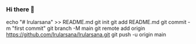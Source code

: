 ### Hi there 👋

<!--
**Irularsana/Irularsana** is a ✨ _special_ ✨ repository because its `README.md` (this file) appears on your GitHub profile.

Here are some ideas to get you started:

- 🔭 I’m currently working on ...
- 🌱 I’m currently learning ...
- 👯 I’m looking to collaborate on ...
- 🤔 I’m looking for help with ...
- 💬 Ask me about ...
- 📫 How to reach me: ...
- 😄 Pronouns: ...
- ⚡ Fun fact: ...
-->
echo "# Irularsana" >> README.md
git init
git add README.md
git commit -m "first commit"
git branch -M main
git remote add origin https://github.com/Irularsana/Irularsana.git
git push -u origin main
